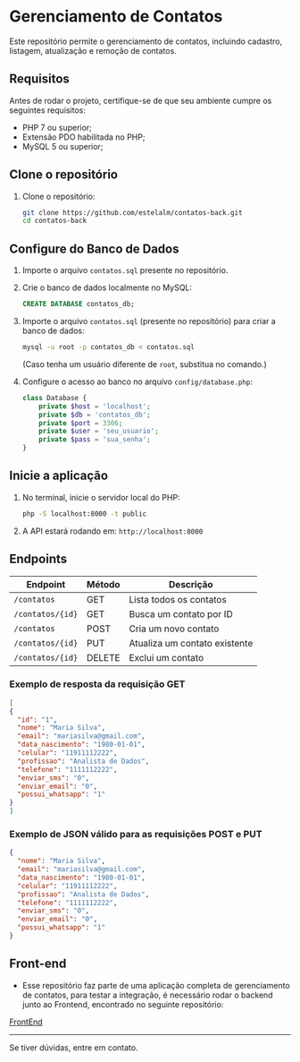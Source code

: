﻿# Gerenciamento de Contatos

Este repositório permite o gerenciamento de contatos, incluindo cadastro, listagem, atualização e remoção de contatos.

## Requisitos

Antes de rodar o projeto, certifique-se de que seu ambiente cumpre os seguintes requisitos:

- PHP 7 ou superior;
- Extensão PDO habilitada no PHP;
- MySQL 5 ou superior;

## Clone o repositório

1. Clone o repositório:
   ```sh
   git clone https://github.com/estelalm/contatos-back.git
   cd contatos-back
   ```

## Configure do Banco de Dados

1. Importe o arquivo `contatos.sql` presente no repositório.

1. Crie o banco de dados localmente no MySQL:
   ```sql
   CREATE DATABASE contatos_db;
   ```

2. Importe o arquivo `contatos.sql` (presente no repositório) para criar a banco de dados:
   ```sh
   mysql -u root -p contatos_db < contatos.sql
   ```
   (Caso tenha um usuário diferente de `root`, substitua no comando.)

3. Configure o acesso ao banco no arquivo `config/database.php`:

   ```php
   class Database {
       private $host = 'localhost';
       private $db = 'contatos_db';
       private $port = 3306;
       private $user = 'seu_usuario';
       private $pass = 'sua_senha';
   }
   ```

## Inicie a aplicação

1. No terminal, inicie o servidor local do PHP:
   ```sh
   php -S localhost:8000 -t public
   ```

2. A API estará rodando em: `http://localhost:8000`

## Endpoints

| Endpoint              | Método | Descrição                            |
|----------------------|--------|--------------------------------|
| `/contatos`         | GET    | Lista todos os contatos       |
| `/contatos/{id}`    | GET    | Busca um contato por ID       |
| `/contatos`         | POST   | Cria um novo contato          |
| `/contatos/{id}`    | PUT    | Atualiza um contato existente |
| `/contatos/{id}`    | DELETE | Exclui um contato             |

### Exemplo de resposta da requisição GET

  ```json
  [
  {
    "id": "1",
    "nome": "Maria Silva",
    "email": "mariasilva@gmail.com",
    "data_nascimento": "1980-01-01",
    "celular": "11911112222",
    "profissao": "Analista de Dados",
    "telefone": "1111112222",
    "enviar_sms": "0",
    "enviar_email": "0",
    "possui_whatsapp": "1"
  }
  ]
  ```

### Exemplo de JSON válido para as requisições POST e PUT

  ```json
  {
    "nome": "Maria Silva",
    "email": "mariasilva@gmail.com",
    "data_nascimento": "1980-01-01",
    "celular": "11911112222",
    "profissao": "Analista de Dados",
    "telefone": "1111112222",
    "enviar_sms": "0",
    "enviar_email": "0",
    "possui_whatsapp": "1"
  }
  ```


## Front-end

- Esse repositório faz parte de uma aplicação completa de gerenciamento de contatos, para testar a integração, é necessário rodar o backend junto ao Frontend, encontrado no seguinte repositório:

[FrontEnd](https://github.com/estelalm/contatos)

---

Se tiver dúvidas, entre em contato.
